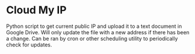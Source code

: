 # Cloud My IP
Python script to get current public IP and upload it to a text document in Google Drive. Will only update the file with a new address if there has been a change. Can be ran by cron or other scheduling utility to periodically check for updates.
